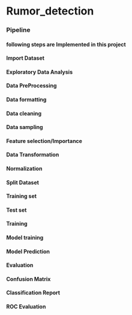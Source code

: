 # Rumor_detection
### Pipeline 
#### following steps are Implemented in this project
   #### Import Dataset
  ####  Exploratory Data Analysis
   #### Data PreProcessing
   #### Data formatting
   #### Data cleaning
   #### Data sampling
   #### Feature selection/Importance
   #### Data Transformation
   #### Normalization
   #### Split Dataset
   #### Training set
   #### Test set
   #### Training
   #### Model training
   #### Model Prediction
   #### Evaluation
   #### Confusion Matrix
   #### Classification Report
   #### ROC Evaluation
